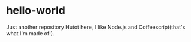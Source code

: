 # hello-world
Just another repository
Hutot here, I like Node.js and Coffeescript(that's what I'm made of!).
